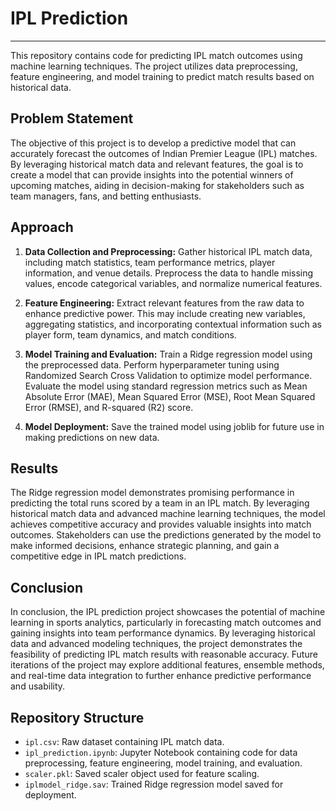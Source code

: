 # IPL Prediction

---

This repository contains code for predicting IPL match outcomes using machine learning techniques. The project utilizes data preprocessing, feature engineering, and model training to predict match results based on historical data.

## Problem Statement

The objective of this project is to develop a predictive model that can accurately forecast the outcomes of Indian Premier League (IPL) matches. By leveraging historical match data and relevant features, the goal is to create a model that can provide insights into the potential winners of upcoming matches, aiding in decision-making for stakeholders such as team managers, fans, and betting enthusiasts.

## Approach

1. **Data Collection and Preprocessing:** Gather historical IPL match data, including match statistics, team performance metrics, player information, and venue details. Preprocess the data to handle missing values, encode categorical variables, and normalize numerical features.

2. **Feature Engineering:** Extract relevant features from the raw data to enhance predictive power. This may include creating new variables, aggregating statistics, and incorporating contextual information such as player form, team dynamics, and match conditions.

3. **Model Training and Evaluation:** Train a Ridge regression model using the preprocessed data. Perform hyperparameter tuning using Randomized Search Cross Validation to optimize model performance. Evaluate the model using standard regression metrics such as Mean Absolute Error (MAE), Mean Squared Error (MSE), Root Mean Squared Error (RMSE), and R-squared (R2) score.

4. **Model Deployment:** Save the trained model using joblib for future use in making predictions on new data.

## Results

The Ridge regression model demonstrates promising performance in predicting the total runs scored by a team in an IPL match. By leveraging historical match data and advanced machine learning techniques, the model achieves competitive accuracy and provides valuable insights into match outcomes. Stakeholders can use the predictions generated by the model to make informed decisions, enhance strategic planning, and gain a competitive edge in IPL match predictions.

## Conclusion

In conclusion, the IPL prediction project showcases the potential of machine learning in sports analytics, particularly in forecasting match outcomes and gaining insights into team performance dynamics. By leveraging historical data and advanced modeling techniques, the project demonstrates the feasibility of predicting IPL match results with reasonable accuracy. Future iterations of the project may explore additional features, ensemble methods, and real-time data integration to further enhance predictive performance and usability.

## Repository Structure

- `ipl.csv`: Raw dataset containing IPL match data.
- `ipl_prediction.ipynb`: Jupyter Notebook containing code for data preprocessing, feature engineering, model training, and evaluation.
- `scaler.pkl`: Saved scaler object used for feature scaling.
- `iplmodel_ridge.sav`: Trained Ridge regression model saved for deployment.
